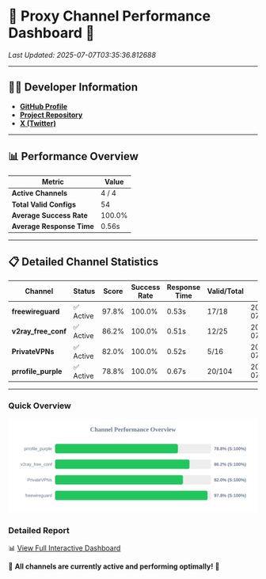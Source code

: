 # 🌟 Proxy Channel Performance Dashboard 🌟

_Last Updated: 2025-07-07T03:35:36.812688_

---

## 👩‍💻 Developer Information

- **[GitHub Profile](https://github.com/4n0nymou3)**  
- **[Project Repository](https://github.com/4n0nymou3/multi-proxy-config-fetcher)**  
- **[X (Twitter)](https://x.com/4n0nymou3)**  

---

## 📊 Performance Overview

| Metric                | Value       |
|-----------------------|-------------|
| **Active Channels**   | 4 / 4       |
| **Total Valid Configs** | 54          |
| **Average Success Rate** | 100.0%      |
| **Average Response Time** | 0.56s       |

---

## 📋 Detailed Channel Statistics

| Channel          | Status     | Score  | Success Rate | Response Time | Valid/Total | Last Success               |
|------------------|------------|--------|--------------|---------------|-------------|----------------------------|
| **freewireguard**  | ✅ Active  | 97.8%  | 100.0% | 0.53s         | 17/18       | 2025-07-07T03:35:36.810814 |
| **v2ray_free_conf**  | ✅ Active  | 86.2%  | 100.0% | 0.51s         | 12/25       | 2025-07-07T03:35:35.692562 |
| **PrivateVPNs**  | ✅ Active  | 82.0%  | 100.0% | 0.52s         | 5/16       | 2025-07-07T03:35:36.255472 |
| **prrofile_purple**  | ✅ Active  | 78.8%  | 100.0% | 0.67s         | 20/104       | 2025-07-07T03:35:35.098528 |

---

### Quick Overview
<div align="center">
  <a href="https://raw.githubusercontent.com/nullluser/NullRepo/refs/heads/main/assets/channel_stats_chart.svg">
    <img src="https://raw.githubusercontent.com/nullluser/NullRepo/refs/heads/main/assets/channel_stats_chart.svg" alt="Source Performance Statistics" width="800">
  </a>
</div>

### Detailed Report
📊 [View Full Interactive Dashboard](https://htmlpreview.github.io/?https://github.com/nullluser/NullRepo/blob/main/assets/performance_report.html)

🎉 **All channels are currently active and performing optimally!** 🎉

